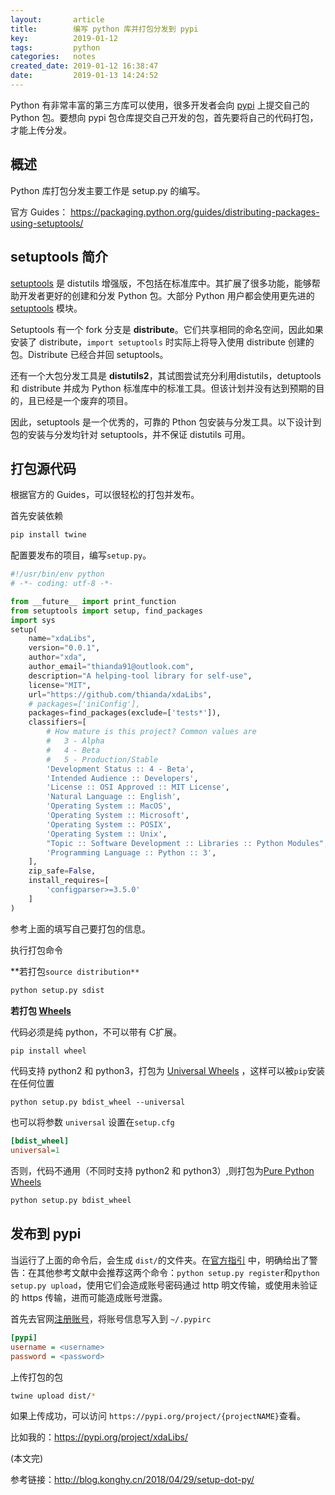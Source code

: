 ```yaml
---
layout:       article
title:        编写 python 库并打包分发到 pypi
key:          2019-01-12
tags:         python
categories:   notes
created_date: 2019-01-12 16:38:47
date:         2019-01-13 14:24:52
---
```


Python 有非常丰富的第三方库可以使用，很多开发者会向 [pypi](https://pypi.org/) 上提交自己的 Python 包。要想向 pypi 包仓库提交自己开发的包，首先要将自己的代码打包，才能上传分发。

<!--more-->

## 概述

Python 库打包分发主要工作是 setup.py 的编写。

官方 Guides： <https://packaging.python.org/guides/distributing-packages-using-setuptools/>

## setuptools 简介

[setuptools](https://baike.baidu.com/item/setuptools/678556) 是 distutils 增强版，不包括在标准库中。其扩展了很多功能，能够帮助开发者更好的创建和分发 Python 包。大部分 Python 用户都会使用更先进的 [setuptools](https://setuptools.readthedocs.io) 模块。

Setuptools 有一个 fork 分支是 **distribute**。它们共享相同的命名空间，因此如果安装了 distribute，`import setuptools` 时实际上将导入使用 distribute 创建的包。Distribute 已经合并回 setuptools。

还有一个大包分发工具是 **distutils2**，其试图尝试充分利用distutils，detuptools 和 distribute 并成为 Python 标准库中的标准工具。但该计划并没有达到预期的目的，且已经是一个废弃的项目。

因此，setuptools 是一个优秀的，可靠的 Pthon 包安装与分发工具。以下设计到包的安装与分发均针对 setuptools，并不保证 distutils 可用。

## 打包源代码

根据官方的 Guides，可以很轻松的打包并发布。

首先安装依赖

```sh
pip install twine
```

配置要发布的项目，编写`setup.py`。

```python
#!/usr/bin/env python
# -*- coding: utf-8 -*-

from __future__ import print_function
from setuptools import setup, find_packages
import sys
setup(
    name="xdaLibs",
    version="0.0.1",
    author="xda",
    author_email="thianda91@outlook.com",
    description="A helping-tool library for self-use",
    license="MIT",
    url="https://github.com/thianda/xdaLibs",
    # packages=['iniConfig'],
    packages=find_packages(exclude=['tests*']),
    classifiers=[
        # How mature is this project? Common values are
        #   3 - Alpha
        #   4 - Beta
        #   5 - Production/Stable
        'Development Status :: 4 - Beta',
        'Intended Audience :: Developers',
        'License :: OSI Approved :: MIT License',
        'Natural Language :: English',
        'Operating System :: MacOS',
        'Operating System :: Microsoft',
        'Operating System :: POSIX',
        'Operating System :: Unix',
        "Topic :: Software Development :: Libraries :: Python Modules",
        'Programming Language :: Python :: 3',
    ],
    zip_safe=False,
    install_requires=[
        'configparser>=3.5.0'
    ]
)

```

参考上面的填写自己要打包的信息。

执行打包命令

**若打包`source distribution**`

```sh
python setup.py sdist
```

**若打包 [Wheels](https://packaging.python.org/guides/distributing-packages-using-setuptools/#id73)** 

代码必须是纯 python，不可以带有 C扩展。

```sh
pip install wheel
```

代码支持 python2 和 python3，打包为 [Universal Wheels](https://packaging.python.org/guides/distributing-packages-using-setuptools/#id74) ，这样可以被`pip`安装在任何位置

``` 
python setup.py bdist_wheel --universal
```

也可以将参数 `universal` 设置在`setup.cfg`

```ini
[bdist_wheel]
universal=1
```

否则，代码不通用（不同时支持 python2 和 python3）,则打包为[Pure Python Wheels](https://packaging.python.org/guides/distributing-packages-using-setuptools/#id75) 

```sh
python setup.py bdist_wheel
```

## 发布到  pypi

当运行了上面的命令后，会生成 `dist/`的文件夹。在[官方指引](https://packaging.python.org/guides/distributing-packages-using-setuptools/#id77) 中，明确给出了警告：在其他参考文献中会推荐这两个命令：`python setup.py register`和`python setup.py upload`，使用它们会造成账号密码通过 http 明文传输，或使用未验证的 https 传输，进而可能造成账号泄露。

首先去官网[注册账号](https://pypi.org/account/register/)，将账号信息写入到 `~/.pypirc`

```ini
[pypi]
username = <username>
password = <password>
```

上传打包的包

```sh
twine upload dist/*
```

如果上传成功，可以访问 `https://pypi.org/project/{projectNAME}`查看。

比如我的：<https://pypi.org/project/xdaLibs/>



(本文完)

参考链接：http://blog.konghy.cn/2018/04/29/setup-dot-py/